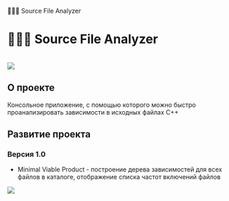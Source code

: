 🧑🏼‍💻 Source File Analyzer

# 🧑🏼‍💻 Source File Analyzer

<br/>
<img src="https://github.com/RNOVOSELOV/sources_analyzer/blob/main/images/UML.png"/>

## О проекте

Консольное приложение, с помощью которого можно быстро проанализировать зависимости в исходных файлах С++

## Развитие проекта

### Версия 1.0

- Minimal Viable Product - построение дерева зависимостей для всех файлов в каталоге, отображение списка частот включений файлов
<img src="https://github.com/RNOVOSELOV/sources_analyzer/blob/main/images/result_1.png"/>
